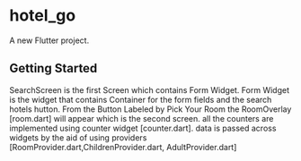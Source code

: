 # hotel_go

A new Flutter project.

## Getting Started

SearchScreen is the first Screen which contains Form Widget. Form Widget is the widget that contains Container for the form fields and the search hotels hutton. From the Button Labeled by Pick Your Room the RoomOverlay [room.dart] will appear which is the second screen. all the counters are implemented using counter widget [counter.dart]. data is passed across widgets by the aid of using providers [RoomProvider.dart,ChildrenProvider.dart, AdultProvider.dart]
